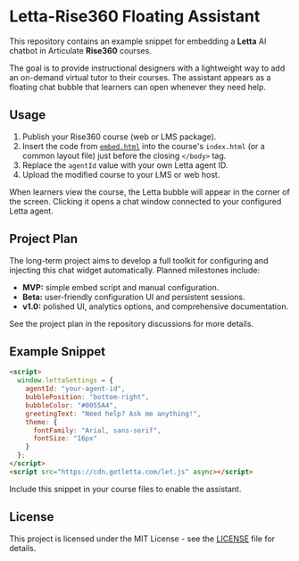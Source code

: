 # Letta-Rise360 Floating Assistant

This repository contains an example snippet for embedding a **Letta** AI chatbot in Articulate **Rise360** courses.

The goal is to provide instructional designers with a lightweight way to add an on-demand virtual tutor to their courses. The assistant appears as a floating chat bubble that learners can open whenever they need help.

## Usage

1. Publish your Rise360 course (web or LMS package).
2. Insert the code from [`embed.html`](embed.html) into the course's `index.html` (or a common layout file) just before the closing `</body>` tag.
3. Replace the `agentId` value with your own Letta agent ID.
4. Upload the modified course to your LMS or web host.

When learners view the course, the Letta bubble will appear in the corner of the screen. Clicking it opens a chat window connected to your configured Letta agent.

## Project Plan

The long-term project aims to develop a full toolkit for configuring and injecting this chat widget automatically. Planned milestones include:

- **MVP:** simple embed script and manual configuration.
- **Beta:** user-friendly configuration UI and persistent sessions.
- **v1.0:** polished UI, analytics options, and comprehensive documentation.

See the project plan in the repository discussions for more details.

## Example Snippet

```html
<script>
  window.lettaSettings = {
    agentId: "your-agent-id",
    bubblePosition: "bottom-right",
    bubbleColor: "#0055A4",
    greetingText: "Need help? Ask me anything!",
    theme: {
      fontFamily: "Arial, sans-serif",
      fontSize: "16px"
    }
  };
</script>
<script src="https://cdn.getletta.com/let.js" async></script>
```

Include this snippet in your course files to enable the assistant.

## License

This project is licensed under the MIT License - see the [LICENSE](LICENSE) file for details.
